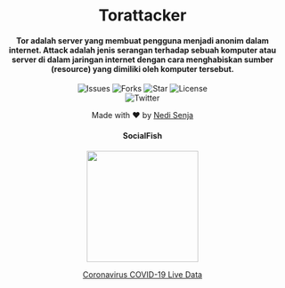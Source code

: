 <H1 align="center">Torattacker
</H1>
<H4 align="center">Tor adalah server yang membuat pengguna menjadi anonim dalam internet.
Attack adalah jenis serangan terhadap sebuah komputer atau server di dalam jaringan internet dengan cara menghabiskan sumber (resource) yang dimiliki oleh komputer tersebut.</H4>

<p align="center">
 <img src="https://img.shields.io/github/issues/stepbystepexe/Torattacker" alt="Issues">
 <img src="https://img.shields.io/github/forks/stepbystepexe/Torattacker" alt="Forks">
 <img src="https://img.shields.io/github/stars/stepbystepexe/Torattacker" alt="Star">
 <img src="https://img.shields.io/github/license/stepbystepexe/Torattacker" alt="License"> <br>
 <img src="https://img.shields.io/twitter/url?url=https%3A%2F%2Fgithub.com%2Stepbystepexe%2Fcoronaupdate" alt="Twitter"> <br>
</p>

<p align="center">
Made with ❤️ by <a href="https://github.com/stepbystepexe">Nedi Senja</a>
</p>
<h4 align="center">SocialFish</h4>
<p align="center">
  <img src="https://raw.githubusercontent.com/Stepbystepexe/Torattacker/master/content/Skrinsut.png" width="200"/>
</a></p>

<p align="center"><a href="https://kawalcorona.com" target="_blank">Coronavirus COVID-19 Live Data</a></p>
